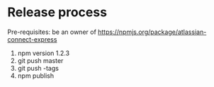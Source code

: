 # Release process

Pre-requisites: be an owner of https://npmjs.org/package/atlassian-connect-express

1. npm version 1.2.3
2. git push master
3. git push -tags
4. npm publish
